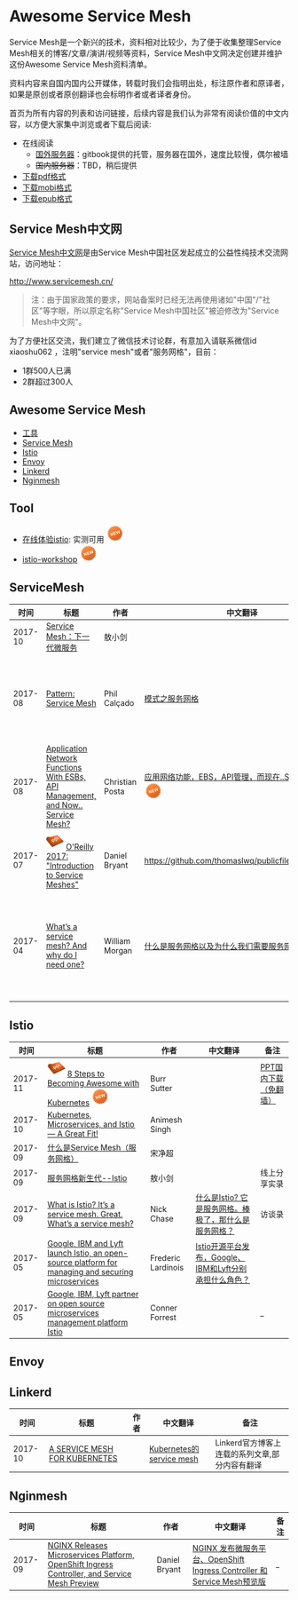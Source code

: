 # Awesome Service Mesh

Service Mesh是一个新兴的技术，资料相对比较少，为了便于收集整理Service Mesh相关的博客/文章/演讲/视频等资料，Service Mesh中文网决定创建并维护这份Awesome Service Mesh资料清单。

资料内容来自国内国内公开媒体，转载时我们会指明出处，标注原作者和原译者，如果是原创或者原创翻译也会标明作者或者译者身份。

首页为所有内容的列表和访问链接，后续内容是我们认为非常有阅读价值的中文内容，以方便大家集中浏览或者下载后阅读:

- 在线阅读
	- [国外服务器](https://servicemesh.gitbooks.io/awesome-servicemesh/)：gitbook提供的托管，服务器在国外，速度比较慢，偶尔被墙
	- ~~国内服务器~~：TBD，稍后提供
- [下载pdf格式](https://www.gitbook.com/download/pdf/book/servicemesh/awesome-servicemesh)
- [下载mobi格式](https://www.gitbook.com/download/mobi/book/servicemesh/awesome-servicemesh)
- [下载epub格式](https://www.gitbook.com/download/epub/book/servicemesh/awesome-servicemesh)

## Service Mesh中文网

[Service Mesh中文网](http://www.servicemesh.cn/)是由Service Mesh中国社区发起成立的公益性纯技术交流网站，访问地址：

http://www.servicemesh.cn/

> 注：由于国家政策的要求，网站备案时已经无法再使用诸如"中国"/"社区"等字眼，所以原定名称"Service Mesh中国社区"被迫修改为"Service Mesh中文网"。

为了方便社区交流，我们建立了微信技术讨论群，有意加入请联系微信id xiaoshu062 ，注明"service mesh"或者"服务网格"，目前：

- 1群500人已满
- 2群超过300人

## Awesome Service Mesh

- [工具](#tool)
- [Service Mesh](#servicemesh)
- [Istio](#istio)
- [Envoy](#envoy)
- [Linkerd](#linkerd)
- [Nginmesh](#nginmesh)

## Tool

- [在线体验istio](https://katacoda.com/courses/istio/): 实测可用 ![](images/new_red.png)
- [istio-workshop](https://github.com/retroryan/istio-workshop) ![](images/new_red.png)

## ServiceMesh

| 时间 | 标题 | 作者 | 中文翻译 | 备注 |
|--|--------|--------|----|----|
| 2017-10 |   [Service Mesh：下一代微服务](https://mp.weixin.qq.com/s?__biz=MzA3MDg4Nzc2NQ==&mid=2652136254&idx=1&sn=bba9bbd24ac8e5c1f6ef5d1125a6975b&chksm=84d53304b3a2ba12f88675c1bf51973aa1210d174da9e6c2ddcd1f3c84ec7e25987b3bce1071&mpshare=1&scene=1&srcid=1020GPmfbEVP9QDNlZBHg47I&pass_ticket=vR63tjXqn9DTRAEWRKRMIB8O1ybqCamYyCza7%2BE5YRJRfpf%2F5OwphFKHGOiDiS6u#rd)  | 敖小剑   |  | QCON演讲实录 |
| 2017-08|   [Pattern: Service Mesh](http://philcalcado.com/2017/08/03/pattern_service_mesh.html)  | Phil Calçado | [模式之服务网格](http://www.infoq.com/cn/articles/pattern-service-mesh?from=awesome-servicemesh) | 详细介绍Service Mesh模式和演进过程，强烈推荐 |
| 2017-08 |  [Application Network Functions With ESBs, API Management, and Now.. Service Mesh?](http://blog.christianposta.com/microservices/application-network-functions-with-esbs-api-management-and-now-service-mesh/)  | Christian Posta   | [应用网络功能，EBS，API管理，而现在..Service Mesh?](https://mp.weixin.qq.com/s?__biz=MzI5MDEzMzg5Nw==&mid=2660396277&idx=1&sn=e3fd0e49b4947e80fbfd3cdd781bad96&chksm=f7424e13c035c705401b08795eb5c494cd1001c39760bc603c377f550f999d5dc8355229b2f9&mpshare=1&scene=1&srcid=1108KXT47jsSir7gXXN7x1yj&pass_ticket=5n8O9dw5nrNWdp91I1Ex8q0wFqwN7oHELYvWuTB%2BJGXvmM0y3ASvIhOn%2FU9zG29J#rd) ![](images/new_red.png)  |  |
| 2017-07| ![](images/ppt.png)  [O'Reilly 2017: "Introduction to Service Meshes"](https://www.slideshare.net/dbryant_uk/oreilly-2017-introduction-to-service-meshes)  | Daniel Bryant | https://github.com/thomaslwq/publicfiles/tree/master | 演讲的PPT |
| 2017-04|   [What’s a service mesh? And why do I need one?](https://buoyant.io/2017/04/25/whats-a-service-mesh-and-why-do-i-need-one/)  |  William Morgan  | [什么是服务网格以及为什么我们需要服务网格？](http://www.infoq.com/cn/news/2017/11/WHAT-SERVICE-MESH-WHY-NEED) | 应该是业界第一篇详细介绍Service Mesh理念的文章，强烈推荐 |


## Istio

| 时间 | 标题 | 作者 | 中文翻译 | 备注 |
|--|--------|--------|----|----|
| 2017-11 | ![](images/ppt.png) [8 Steps to Becoming Awesome with Kubernetes](https://docs.google.com/presentation/d/1ij64THksTygvifW5BD-n0ipc6MDF4cGBRQcV3BRYaoM/edit#slide=id.g12c8aac1e6_0_890) ![](images/new_red.png)  | Burr Sutter  |  | [PPT国内下载（免翻墙）](http://www.servicemesh.cn/?/article/11?notification_id=34&item_id=4) |
| 2017-10 |  [Kubernetes, Microservices, and Istio  — A Great Fit!](https://thenewstack.io/kubernetes-microservices-istio%E2%80%8A-%E2%80%8Aa-great-fit/)  | Animesh Singh  |  |  |
| 2017-09 |   [什么是Service Mesh（服务网格）](https://jimmysong.io/posts/what-is-a-service-mesh/)  |  宋净超  |  |  |
| 2017-09 |   [服务网格新生代--Istio](https://mp.weixin.qq.com/s?__biz=MzA3MDg4Nzc2NQ==&mid=2652136078&idx=1&sn=b261631ffe4df0638c448b0c71497021&chksm=84d532b4b3a2bba2c1ed22a62f4845eb9b6f70f92ad9506036200f84220d9af2e28639a22045&scene=21#wechat_redirect)  | 敖小剑   |  | 线上分享实录 |
| 2017-09|   [What is Istio? It’s a service mesh. Great. What’s a service mesh?](https://www.mirantis.com/blog/what-is-istio-its-a-service-mesh-whats-a-service-mesh/)  |  Nick Chase  | [什么是Istio? 它是服务网格。棒极了，那什么是服务网格？](https://my.oschina.net/u/2562868/blog/1563506)  | 访谈录 |
| 2017-05|  [Google, IBM and Lyft launch Istio, an open-source platform for managing and securing microservices](https://techcrunch.com/2017/05/24/google-ibm-and-lyft-launch-istio-an-open-source-platform-for-managing-and-securing-microservices/?utm_source=tuicool&utm_medium=referral)   |  Frederic Lardinois   | [Istio开源平台发布，Google、IBM和Lyft分别承担什么角色？](https://www.leiphone.com/news/201705/RwRlyAs7Mi8pqhSb.html) |  |
| 2017-05|  [Google, IBM, Lyft partner on open source microservices management platform Istio](https://www.techrepublic.com/article/google-ibm-lyft-partner-on-open-source-microservices-management-platform-istio/)   |  Conner Forrest   |  | _ |

## Envoy



## Linkerd

| 时间 | 标题 | 作者 | 中文翻译 | 备注 |
|--|--------|--------|----|----|
| 2017-10 |   [A SERVICE MESH FOR KUBERNETES](https://buoyant.io/2016/10/04/a-service-mesh-for-kubernetes-part-i-top-line-service-metrics/)  |  | [Kubernetes的service mesh](http://blog.csdn.net/hty46565/article/details/78179005) | Linkerd官方博客上连载的系列文章,部分内容有翻译 |

## Nginmesh

| 时间 | 标题 | 作者 | 中文翻译 | 备注 |
|--|--------|--------|----|----|
| 2017-09 |   [NGINX Releases Microservices Platform, OpenShift Ingress Controller, and Service Mesh Preview](https://www.infoq.com/news/2017/09/nginx-platform-service-mesh)  | Daniel Bryant | [NGINX 发布微服务平台、OpenShift Ingress Controller 和Service Mesh预览版](http://www.infoq.com/cn/news/2017/09/nginx-platform-service-mesh) | _ |
